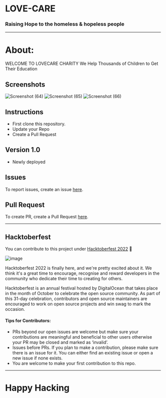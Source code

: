 # LOVE-CARE
### Raising Hope to the homeless & hopeless people
---

# About:
WELCOME TO LOVECARE CHARITY
We Help Thousands of Children to Get Their Education


Screenshots
---
![Screenshot (64)](https://user-images.githubusercontent.com/64891042/194726889-6c443f6c-2741-40c9-a9a5-f97e24a22111.png)
![Screenshot (65)](https://user-images.githubusercontent.com/64891042/194726906-f3af2942-57de-43e9-a559-d80b3d7eb6b0.png)
![Screenshot (66)](https://user-images.githubusercontent.com/64891042/194726908-5ea914e9-6abd-4433-a8c1-a1a36ab5dfcd.png)


## Instructions

* First clone this repository.
* Update your Repo
* Create a Pull Request


Version 1.0 
---
* Newly deployed 

Issues
---
To report issues, create an issue [here](https://github.com/YugalPradhan/Lovecare/issues).

Pull Request
---
To create PR, create a Pull Request [here](https://github.com/YugalPradhan/Lovecare/pulls).

---
## Hacktoberfest

You can contribute to this project under [Hacktoberfest 2022](https://hacktoberfest.com/) 💫

![image](https://user-images.githubusercontent.com/70385488/192114009-0830321a-d227-4a4d-8411-6c03b54d7ce6.png)

Hacktoberfest 2022 is finally here, and we're pretty excited about it. We think it's a great time to encourage, recognise and reward developers in the community who dedicate their time to creating for others.

Hacktoberfest is an annual festival hosted by DigitalOcean that takes place in the month of October to celebrate the open source community. As part of this 31-day celebration, contributors and open source maintainers are encouraged to work on open source projects and win swag to mark the occasion.

#### Tips for Contributors:

- PRs beyond our open issues are welcome but make sure your contributions are meaningful and beneficial to other users otherwise your PR may be closed and marked as ‘invalid’.
- Issues before PRs. If you plan to make a contribution, please make sure there is an issue for it. You can either find an existing issue or open a new issue if none exists.
- You are welcome to make your first contribution to this repo. 

---	

<h1>Happy Hacking</h1>
